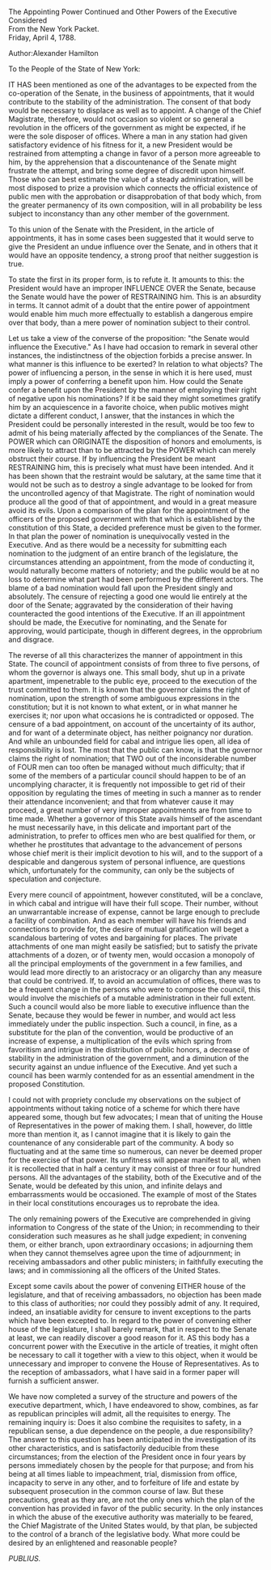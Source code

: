 The Appointing Power Continued and Other Powers of the Executive Considered  
From the New York Packet.  
Friday, April 4, 1788.

Author:Alexander Hamilton

To the People of the State of New York:

IT HAS been mentioned as one of the advantages to be expected from the co-operation of the Senate, in the business of appointments, that it would contribute to the stability of the administration. The consent of that body would be necessary to displace as well as to appoint. A change of the Chief Magistrate, therefore, would not occasion so violent or so general a revolution in the officers of the government as might be expected, if he were the sole disposer of offices. Where a man in any station had given satisfactory evidence of his fitness for it, a new President would be restrained from attempting a change in favor of a person more agreeable to him, by the apprehension that a discountenance of the Senate might frustrate the attempt, and bring some degree of discredit upon himself. Those who can best estimate the value of a steady administration, will be most disposed to prize a provision which connects the official existence of public men with the approbation or disapprobation of that body which, from the greater permanency of its own composition, will in all probability be less subject to inconstancy than any other member of the government.

To this union of the Senate with the President, in the article of appointments, it has in some cases been suggested that it would serve to give the President an undue influence over the Senate, and in others that it would have an opposite tendency, a strong proof that neither suggestion is true.

To state the first in its proper form, is to refute it. It amounts to this: the President would have an improper INFLUENCE OVER the Senate, because the Senate would have the power of RESTRAINING him. This is an absurdity in terms. It cannot admit of a doubt that the entire power of appointment would enable him much more effectually to establish a dangerous empire over that body, than a mere power of nomination subject to their control.

Let us take a view of the converse of the proposition: "the Senate would influence the Executive." As I have had occasion to remark in several other instances, the indistinctness of the objection forbids a precise answer. In what manner is this influence to be exerted? In relation to what objects? The power of influencing a person, in the sense in which it is here used, must imply a power of conferring a benefit upon him. How could the Senate confer a benefit upon the President by the manner of employing their right of negative upon his nominations? If it be said they might sometimes gratify him by an acquiescence in a favorite choice, when public motives might dictate a different conduct, I answer, that the instances in which the President could be personally interested in the result, would be too few to admit of his being materially affected by the compliances of the Senate. The POWER which can ORIGINATE the disposition of honors and emoluments, is more likely to attract than to be attracted by the POWER which can merely obstruct their course. If by influencing the President be meant RESTRAINING him, this is precisely what must have been intended. And it has been shown that the restraint would be salutary, at the same time that it would not be such as to destroy a single advantage to be looked for from the uncontrolled agency of that Magistrate. The right of nomination would produce all the good of that of appointment, and would in a great measure avoid its evils. Upon a comparison of the plan for the appointment of the officers of the proposed government with that which is established by the constitution of this State, a decided preference must be given to the former. In that plan the power of nomination is unequivocally vested in the Executive. And as there would be a necessity for submitting each nomination to the judgment of an entire branch of the legislature, the circumstances attending an appointment, from the mode of conducting it, would naturally become matters of notoriety; and the public would be at no loss to determine what part had been performed by the different actors. The blame of a bad nomination would fall upon the President singly and absolutely. The censure of rejecting a good one would lie entirely at the door of the Senate; aggravated by the consideration of their having counteracted the good intentions of the Executive. If an ill appointment should be made, the Executive for nominating, and the Senate for approving, would participate, though in different degrees, in the opprobrium and disgrace.

The reverse of all this characterizes the manner of appointment in this State. The council of appointment consists of from three to five persons, of whom the governor is always one. This small body, shut up in a private apartment, impenetrable to the public eye, proceed to the execution of the trust committed to them. It is known that the governor claims the right of nomination, upon the strength of some ambiguous expressions in the constitution; but it is not known to what extent, or in what manner he exercises it; nor upon what occasions he is contradicted or opposed. The censure of a bad appointment, on account of the uncertainty of its author, and for want of a determinate object, has neither poignancy nor duration. And while an unbounded field for cabal and intrigue lies open, all idea of responsibility is lost. The most that the public can know, is that the governor claims the right of nomination; that TWO out of the inconsiderable number of FOUR men can too often be managed without much difficulty; that if some of the members of a particular council should happen to be of an uncomplying character, it is frequently not impossible to get rid of their opposition by regulating the times of meeting in such a manner as to render their attendance inconvenient; and that from whatever cause it may proceed, a great number of very improper appointments are from time to time made. Whether a governor of this State avails himself of the ascendant he must necessarily have, in this delicate and important part of the administration, to prefer to offices men who are best qualified for them, or whether he prostitutes that advantage to the advancement of persons whose chief merit is their implicit devotion to his will, and to the support of a despicable and dangerous system of personal influence, are questions which, unfortunately for the community, can only be the subjects of speculation and conjecture.

Every mere council of appointment, however constituted, will be a conclave, in which cabal and intrigue will have their full scope. Their number, without an unwarrantable increase of expense, cannot be large enough to preclude a facility of combination. And as each member will have his friends and connections to provide for, the desire of mutual gratification will beget a scandalous bartering of votes and bargaining for places. The private attachments of one man might easily be satisfied; but to satisfy the private attachments of a dozen, or of twenty men, would occasion a monopoly of all the principal employments of the government in a few families, and would lead more directly to an aristocracy or an oligarchy than any measure that could be contrived. If, to avoid an accumulation of offices, there was to be a frequent change in the persons who were to compose the council, this would involve the mischiefs of a mutable administration in their full extent. Such a council would also be more liable to executive influence than the Senate, because they would be fewer in number, and would act less immediately under the public inspection. Such a council, in fine, as a substitute for the plan of the convention, would be productive of an increase of expense, a multiplication of the evils which spring from favoritism and intrigue in the distribution of public honors, a decrease of stability in the administration of the government, and a diminution of the security against an undue influence of the Executive. And yet such a council has been warmly contended for as an essential amendment in the proposed Constitution.

I could not with propriety conclude my observations on the subject of appointments without taking notice of a scheme for which there have appeared some, though but few advocates; I mean that of uniting the House of Representatives in the power of making them. I shall, however, do little more than mention it, as I cannot imagine that it is likely to gain the countenance of any considerable part of the community. A body so fluctuating and at the same time so numerous, can never be deemed proper for the exercise of that power. Its unfitness will appear manifest to all, when it is recollected that in half a century it may consist of three or four hundred persons. All the advantages of the stability, both of the Executive and of the Senate, would be defeated by this union, and infinite delays and embarrassments would be occasioned. The example of most of the States in their local constitutions encourages us to reprobate the idea.

The only remaining powers of the Executive are comprehended in giving information to Congress of the state of the Union; in recommending to their consideration such measures as he shall judge expedient; in convening them, or either branch, upon extraordinary occasions; in adjourning them when they cannot themselves agree upon the time of adjournment; in receiving ambassadors and other public ministers; in faithfully executing the laws; and in commissioning all the officers of the United States.

Except some cavils about the power of convening EITHER house of the legislature, and that of receiving ambassadors, no objection has been made to this class of authorities; nor could they possibly admit of any. It required, indeed, an insatiable avidity for censure to invent exceptions to the parts which have been excepted to. In regard to the power of convening either house of the legislature, I shall barely remark, that in respect to the Senate at least, we can readily discover a good reason for it. AS this body has a concurrent power with the Executive in the article of treaties, it might often be necessary to call it together with a view to this object, when it would be unnecessary and improper to convene the House of Representatives. As to the reception of ambassadors, what I have said in a former paper will furnish a sufficient answer.

We have now completed a survey of the structure and powers of the executive department, which, I have endeavored to show, combines, as far as republican principles will admit, all the requisites to energy. The remaining inquiry is: Does it also combine the requisites to safety, in a republican sense, a due dependence on the people, a due responsibility? The answer to this question has been anticipated in the investigation of its other characteristics, and is satisfactorily deducible from these circumstances; from the election of the President once in four years by persons immediately chosen by the people for that purpose; and from his being at all times liable to impeachment, trial, dismission from office, incapacity to serve in any other, and to forfeiture of life and estate by subsequent prosecution in the common course of law. But these precautions, great as they are, are not the only ones which the plan of the convention has provided in favor of the public security. In the only instances in which the abuse of the executive authority was materially to be feared, the Chief Magistrate of the United States would, by that plan, be subjected to the control of a branch of the legislative body. What more could be desired by an enlightened and reasonable people?

_PUBLIUS._

